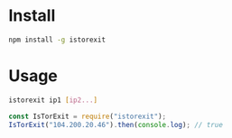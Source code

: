 # Install

```bash
npm install -g istorexit
```

# Usage

```bash
istorexit ip1 [ip2...]
```

```javascript
const IsTorExit = require("istorexit");
IsTorExit("104.200.20.46").then(console.log); // true
```
